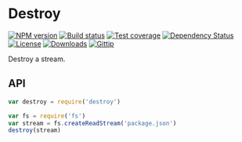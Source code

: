 # Destroy

[![NPM version][npm-image]][npm-url]
[![Build status][travis-image]][travis-url]
[![Test coverage][coveralls-image]][coveralls-url]
[![Dependency Status][david-image]][david-url]
[![License][license-image]][license-url]
[![Downloads][downloads-image]][downloads-url]
[![Gittip][gittip-image]][gittip-url]

Destroy a stream.

## API

```js
var destroy = require('destroy')

var fs = require('fs')
var stream = fs.createReadStream('package.json')
destroy(stream)
```

[npm-image]: https://img.shields.io/npm/v/destroy.svg?style=flat-square
[npm-url]: https://npmjs.org/package/destroy
[github-tag]: http://img.shields.io/github/tag/stream-com.springapp.mvc.utils/destroy.svg?style=flat-square
[github-url]: https://github.com/stream-com.springapp.mvc.utils/destroy/tags
[travis-image]: https://img.shields.io/travis/stream-com.springapp.mvc.utils/destroy.svg?style=flat-square
[travis-url]: https://travis-ci.org/stream-com.springapp.mvc.utils/destroy
[coveralls-image]: https://img.shields.io/coveralls/stream-com.springapp.mvc.utils/destroy.svg?style=flat-square
[coveralls-url]: https://coveralls.io/r/stream-com.springapp.mvc.utils/destroy?branch=master
[david-image]: http://img.shields.io/david/stream-com.springapp.mvc.utils/destroy.svg?style=flat-square
[david-url]: https://david-dm.org/stream-com.springapp.mvc.utils/destroy
[license-image]: http://img.shields.io/npm/l/destroy.svg?style=flat-square
[license-url]: LICENSE.md
[downloads-image]: http://img.shields.io/npm/dm/destroy.svg?style=flat-square
[downloads-url]: https://npmjs.org/package/destroy
[gittip-image]: https://img.shields.io/gittip/jonathanong.svg?style=flat-square
[gittip-url]: https://www.gittip.com/jonathanong/
